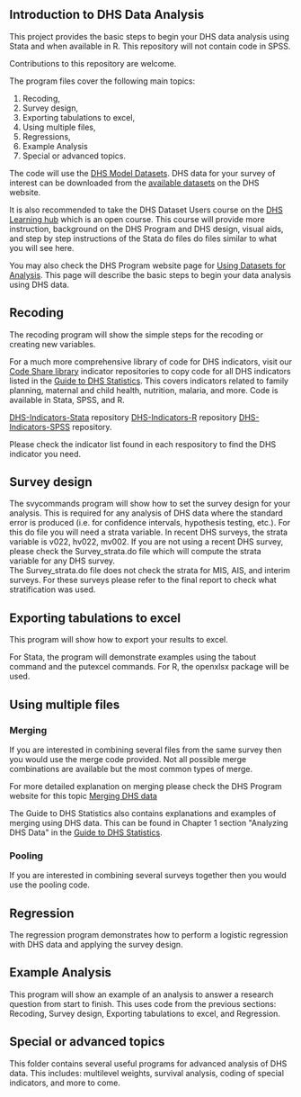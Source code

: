 ## Introduction to DHS Data Analysis

This project provides the basic steps to begin your DHS data analysis using Stata and when available in R. This repository will not contain code in SPSS.

Contributions to this repository are welcome.

The program files cover the following main topics: 
1) Recoding, 
2) Survey design, 
3) Exporting tabulations to excel, 
4) Using multiple files, 
5) Regressions, 
6) Example Analysis
6) Special or advanced topics.

The code will use the [DHS Model Datasets](https://www.dhsprogram.com/data/Model-Datasets.cfm). 
DHS data for your survey of interest can be downloaded from the [available datasets](https://www.dhsprogram.com/data/available-datasets.cfm) on the DHS website.

It is also recommended to take the DHS Dataset Users course on the [DHS Learning hub](https://learning.dhsprogram.com/) which is an open course. 
This course will provide more instruction, background on the DHS Program and DHS design, visual aids, and step by step instructions of the Stata do files do files similar to what you will see here. 

You may also check the DHS Program website page for [Using Datasets for Analysis](https://www.dhsprogram.com/data/Using-Datasets-for-Analysis.cfm).
This page will describe the basic steps to begin your data analysis using DHS data. 

## Recoding 
The recoding program will show the simple steps for the recoding or creating new variables.

For a much more comprehensive library of code for DHS indicators, visit our [Code Share library](https://github.com/DHSProgram) indicator repositories to copy code for all DHS indicators listed in the [Guide to DHS Statistics](https://www.dhsprogram.com/Data/Guide-to-DHS-Statistics/index.cfm).
This covers indicators related to family planning, maternal and child health, nutrition, malaria, and more. Code is available in Stata, SPSS, and R. 

[DHS-Indicators-Stata](https://github.com/DHSProgram/DHS-Indicators-Stata) repository
[DHS-Indicators-R](https://github.com/DHSProgram/DHS-Indicators-R) repository
[DHS-Indicators-SPSS](https://github.com/DHSProgram/DHS-Indicators-SPSS) repository.

Please check the indicator list found in each respository to find the DHS indicator you need. 

## Survey design
The svycommands program will show how to set the survey design for your analysis. This is required for any analysis of DHS data where the standard error is produced (i.e. for confidence intervals, hypothesis testing, etc.).
For this do file you will need a strata variable. 
In recent DHS surveys, the strata variable is v022, hv022, mv002.  If you are not using a recent DHS survey, please check the Survey_strata.do file which will compute the strata variable for any DHS survey.  
The Survey_strata.do file does not check the strata for MIS, AIS, and interim surveys. For these surveys please refer to the final report to check what stratification was used. 

## Exporting tabulations to excel
This program will show how to export your results to excel. 

For Stata, the program will demonstrate examples using the tabout command and the putexcel commands. 
For R, the openxlsx package will be used. 

## Using multiple files

### Merging
If you are interested in combining several files from the same survey then you would use the merge code provided. Not all possible merge combinations are available but the most common types of merge. 

For more detailed explanation on merging please check the DHS Program website for this topic [Merging DHS data](https://www.dhsprogram.com/data/Merging-Datasets.cfm)

The Guide to DHS Statistics also contains explanations and examples of merging using DHS data. 
This can be found in Chapter 1 section "Analyzing DHS Data" in the [Guide to DHS Statistics](https://www.dhsprogram.com/Data/Guide-to-DHS-Statistics/index.cfm).

### Pooling
If you are interested in combining several surveys together then you would use the pooling code. 

## Regression
The regression program demonstrates how to perform a logistic regression with DHS data and applying the survey design. 

## Example Analysis
This program will show an example of an analysis to answer a research question from start to finish. This uses code from the previous sections: Recoding, Survey design, Exporting tabulations to excel, and Regression. 

## Special or advanced topics
This folder contains several useful programs for advanced analysis of DHS data. This includes: multilevel weights, survival analysis, coding of special indicators, and more to come.  